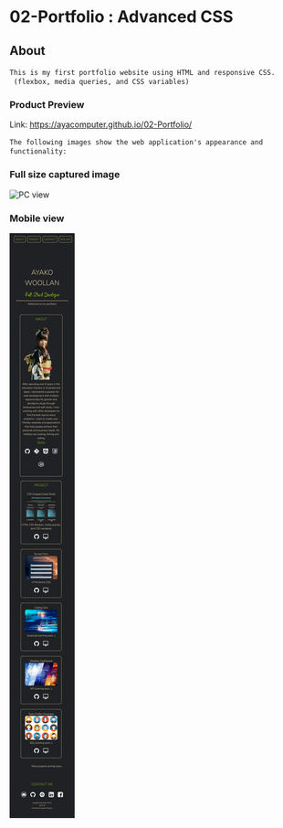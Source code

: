 # 02-Portfolio : Advanced CSS

## About 
```
This is my first portfolio website using HTML and responsive CSS.
 (flexbox, media queries, and CSS variables)

```

### Product Preview
Link: https://ayacomputer.github.io/02-Portfolio/

```
The following images show the web application's appearance and functionality:
```
### Full size captured image
![PC view](./assets/computer.png)

### Mobile view
![mobile view](./assets/mobile.png)